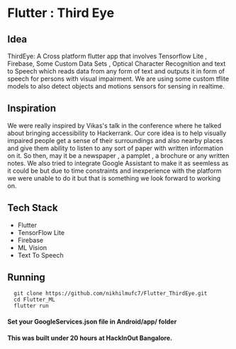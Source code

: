# Flutter : Third Eye


## Idea

ThirdEye: A Cross platform flutter app that involves Tensorflow Lite , Firebase, Some Custom Data Sets , Optical Character Recognition and text to Speech which reads data from any form of text and outputs it in form of speech for persons with visual impairment. We are using some custom tflite models to also detect objects and motions sensors for sensing in realtime. 

## Inspiration
We were really inspired by Vikas's talk in the conference where he talked about bringing accessibility to Hackerrank. Our core idea is to help visually impaired people get a sense of their surroundings and also nearby places and give them ability to listen to any sort of paper with written information on it. So then, may it be a newspaper , a pamplet , a brochure or any written notes. We also tried to integrate Google Assistant to make it as seemless as it could be but due to time constraints and inexperience with the platform we were unable to do it but that is something we look forward to working on.

## Tech Stack
- Flutter
- TensorFlow Lite
- Firebase 
- ML Vision
- Text To Speech

## Running

``` 
  git clone https://github.com/nikhilmufc7/Flutter_ThirdEye.git
  cd Flutter_ML
  flutter run
```

#### Set your GoogleServices.json file in Android/app/ folder




#### This was built under 20 hours at HackInOut Bangalore.

